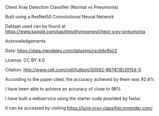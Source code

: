 Chest Xray Detection Classifier (Normal vs Pneumonia)

Built using a ResNet50 Convolutional Neural Network

Dataset used can be found at https://www.kaggle.com/paultimothymooney/chest-xray-pneumonia

Acknowledgements

Data: https://data.mendeley.com/datasets/rscbjbr9sj/2

License: CC BY 4.0

Citation: http://www.cell.com/cell/fulltext/S0092-8674(18)30154-5

According to the paper cited, the accuracy achieved by them was 92.8%

I have been able to achieve an accuracy of close to 98%

I have built a webservice using the starter code provided by fastai

It can be accessed by visiting https://lung-xray-classifier.onrender.com/
